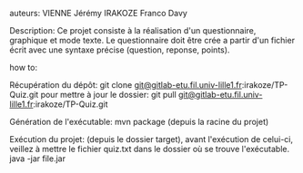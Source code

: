 auteurs:
  VIENNE Jérémy
  IRAKOZE Franco Davy

Description: 
  Ce projet consiste à la réalisation d'un questionnaire, graphique et mode texte. Le questionnaire doit être crée a partir d'un fichier écrit avec une syntaxe précise (question, reponse, points).
  
how to:

  Récupération du dépôt:
    git clone git@gitlab-etu.fil.univ-lille1.fr:irakoze/TP-Quiz.git
    pour mettre à jour le dossier:
    git pull git@gitlab-etu.fil.univ-lille1.fr:irakoze/TP-Quiz.git

  Génération de l'exécutable:
    mvn package (depuis la racine du projet)

  Exécution du projet: (depuis le dossier target), avant l'exécution de celui-ci, veillez à mettre le fichier quiz.txt dans le dossier où se trouve l'exécutable.
    java -jar file.jar

    
